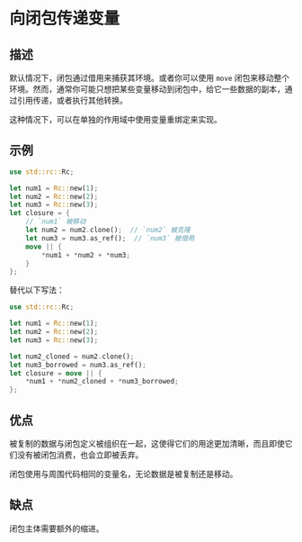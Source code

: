 # 向闭包传递变量

## 描述

默认情况下，闭包通过借用来捕获其环境。或者你可以使用 `move` 闭包来移动整个环境。然而，通常你可能只想把某些变量移动到闭包中，给它一些数据的副本，通过引用传递，或者执行其他转换。

这种情况下，可以在单独的作用域中使用变量重绑定来实现。

## 示例

```rust
use std::rc::Rc;

let num1 = Rc::new(1);
let num2 = Rc::new(2);
let num3 = Rc::new(3);
let closure = {
    // `num1` 被移动
    let num2 = num2.clone();  // `num2` 被克隆
    let num3 = num3.as_ref();  // `num3` 被借用
    move || {
        *num1 + *num2 + *num3;
    }
};
```

替代以下写法：

```rust
use std::rc::Rc;

let num1 = Rc::new(1);
let num2 = Rc::new(2);
let num3 = Rc::new(3);

let num2_cloned = num2.clone();
let num3_borrowed = num3.as_ref();
let closure = move || {
    *num1 + *num2_cloned + *num3_borrowed;
};
```

## 优点

被复制的数据与闭包定义被组织在一起，这使得它们的用途更加清晰，而且即使它们没有被闭包消费，也会立即被丢弃。

闭包使用与周围代码相同的变量名，无论数据是被复制还是移动。

## 缺点

闭包主体需要额外的缩进。
